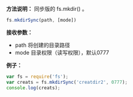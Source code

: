 **方法说明：**
同步版的 fs.mkdir() 。

```javascript
fs.mkdirSync(path, [mode])
```

**接收参数：**
- path  将创建的目录路径
- mode  目录权限（读写权限），默认0777

**例子：**
```javascript
var fs = require('fs');
var creats = fs.mkdirSync('creatdir2', 0777);
console.log(creats);
```

